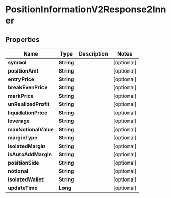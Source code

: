

# PositionInformationV2Response2Inner


## Properties

| Name | Type | Description | Notes |
|------------ | ------------- | ------------- | -------------|
|**symbol** | **String** |  |  [optional] |
|**positionAmt** | **String** |  |  [optional] |
|**entryPrice** | **String** |  |  [optional] |
|**breakEvenPrice** | **String** |  |  [optional] |
|**markPrice** | **String** |  |  [optional] |
|**unRealizedProfit** | **String** |  |  [optional] |
|**liquidationPrice** | **String** |  |  [optional] |
|**leverage** | **String** |  |  [optional] |
|**maxNotionalValue** | **String** |  |  [optional] |
|**marginType** | **String** |  |  [optional] |
|**isolatedMargin** | **String** |  |  [optional] |
|**isAutoAddMargin** | **String** |  |  [optional] |
|**positionSide** | **String** |  |  [optional] |
|**notional** | **String** |  |  [optional] |
|**isolatedWallet** | **String** |  |  [optional] |
|**updateTime** | **Long** |  |  [optional] |



